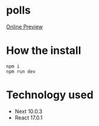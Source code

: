 # polls
[Online Preview](https://polls-nine.vercel.app/, "Online Preview")

# How the install
```
npm i
npm run dev
```

# Technology used
- Next 10.0.3
- React 17.0.1
